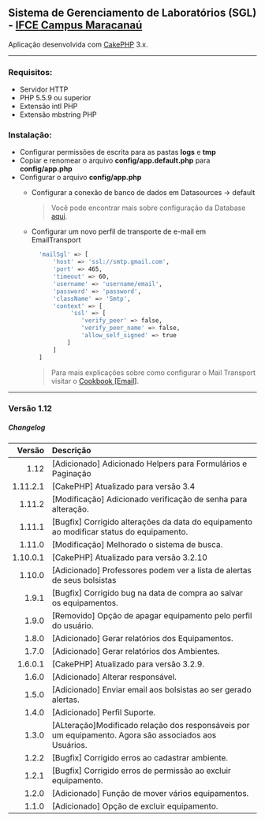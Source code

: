 ## Sistema de Gerenciamento de Laboratórios (SGL) - [IFCE Campus Maracanaú](https://ifce.edu.br/maracanau)

Aplicação desenvolvida com [CakePHP](http://cakephp.org) 3.x.

---------------------------------------------------------
### Requisitos:

- Servidor HTTP
- PHP 5.5.9 ou superior
- Extensão intl PHP
- Extensão mbstring PHP

### Instalação:
- Configurar permissões de escrita para as pastas **logs** e **tmp**
- Copiar e renomear o arquivo **config/app.default.php** para **config/app.php**
- Configurar o arquivo **config/app.php**  
  - Configurar a conexão de banco de dados em Datasources -> default

    > Você pode encontrar mais sobre configuração da Database [aqui](http://book.cakephp.org/3.0/en/orm/database-basics.html#database-configuration).

  - Configurar um novo perfil de transporte de e-mail em EmailTransport

      ``` bash
        'mailSgl' => [
            'host' => 'ssl://smtp.gmail.com',
            'port' => 465,
            'timeout' => 60,
            'username' => 'username/email',
            'password' => 'password',
            'className' => 'Smtp',
            'context' => [
                 'ssl' => [
                    'verify_peer' => false,
                    'verify_peer_name' => false,
                    'allow_self_signed' => true
                ]
            ]
        ]
      ```
      > Para mais explicações sobre como configurar o Mail Transport visitar o [Cookbook [Email]](http://book.cakephp.org/3.0/en/core-libraries/email.html).

----------------------------------------------------------------------------
### Versão 1.12

##### <i class="icon-file"></i> Changelog
 Versão   | Descrição
----------:|:--------------------------------------------------------------
  1.12     | [Adicionado] Adicionado Helpers para Formulários e Paginação
  1.11.2.1 | [CakePHP] Atualizado para versão 3.4
  1.11.2   | [Modificação] Adicionado verificação de senha para alteração.
  1.11.1   | [Bugfix] Corrigido alterações da data do equipamento ao modificar status do equipamento.
  1.11.0   | [Modificação] Melhorado o sistema de busca.
  1.10.0.1 | [CakePHP] Atualizado para versão 3.2.10
  1.10.0   | [Adicionado] Professores podem ver a lista de alertas de seus bolsistas
  1.9.1    | [Bugfix] Corrigido bug na data de compra ao salvar os equipamentos.
  1.9.0    | [Removido] Opção de apagar equipamento pelo perfil do usuário.
  1.8.0    | [Adicionado] Gerar relatórios dos Equipamentos.
  1.7.0    | [Adicionado] Gerar relatórios dos Ambientes.
  1.6.0.1  | [CakePHP] Atualizado para versão 3.2.9.
  1.6.0    | [Adicionado] Alterar responsável.
  1.5.0    | [Adicionado] Enviar email aos bolsistas ao ser gerado alertas.
  1.4.0    | [Adicionado] Perfil Suporte.
  1.3.0    | [ALteração]Modificado relação dos responsáveis por um equipamento. Agora são associados aos Usuários.
  1.2.2    | [Bugfix] Corrigido erros ao cadastrar ambiente.
  1.2.1    | [Bugfix] Corrigido erros de permissão ao excluir equipamento.
  1.2.0    | [Adicionado] Função de mover vários equipamentos.
  1.1.0    | [Adicionado] Opção de excluir equipamento.
